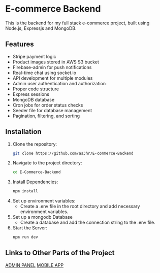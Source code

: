 # E-commerce Backend

This is the backend for my full stack e-commerce project, built using Node.js, Expressjs and MongoDB.

## Features
- Stripe payment logic
- Product images stored in AWS S3 bucket
- Firebase-admin for push notifications
- Real-time chat using socket.io
- API development for multiple modules
- Admin user authentication and authorization
- Proper code structure
- Express sessions
- MongoDB database
- Cron jobs for order status checks
- Seeder file for database management
- Pagination, filtering, and sorting

## Installation
1. Clone the repository:
   ```bash
   git clone https://github.com/as3hr/E-commerce-Backend
2. Navigate to the project directory:
   ```bash
   cd E-Commerce-Backend
3. Install Dependencies:
   ```bash
   npm install
4. Set up environment variables:
   - Create a .env file in the root directory and add necessary environment variables.
5. Set up a mongodb Database
   - Create a database and add the connection string to the .env file.
6. Start the Server:
   ```bash
   npm run dev

## Links to Other Parts of the Project
[ADMIN PANEL](https://github.com/as3hr/eCommerce-Admin-Panel)
[MOBILE APP](https://github.com/as3hr/E-commerce)

